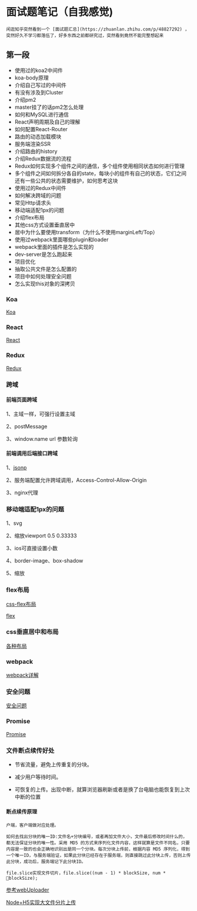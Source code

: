 # 面试题笔记（自我感觉)

    闲逛知乎突然看到一个 [面试题汇总](https://zhuanlan.zhihu.com/p/48827292) ，突然好久不学习都落伍了，好多东西之前都研究过，突然看到竟然不能完整想起来

## 第一段

* 使用过的koa2中间件
* koa-body原理
* 介绍自己写过的中间件
* 有没有涉及到Cluster
* 介绍pm2
* master挂了的话pm2怎么处理
* 如何和MySQL进行通信
* React声明周期及自己的理解
* 如何配置React-Router
* 路由的动态加载模块
* 服务端渲染SSR
* 介绍路由的history
* 介绍Redux数据流的流程
* Redux如何实现多个组件之间的通信，多个组件使用相同状态如何进行管理
* 多个组件之间如何拆分各自的state，每块小的组件有自己的状态，它们之间还有一些公共的状态需要维护，如何思考这块
* 使用过的Redux中间件
* 如何解决跨域的问题
* 常见Http请求头
* 移动端适配1px的问题
* 介绍flex布局
* 其他css方式设置垂直居中
* 居中为什么要使用transform（为什么不使用marginLeft/Top）
* 使用过webpack里面哪些plugin和loader
* webpack里面的插件是怎么实现的
* dev-server是怎么跑起来
* 项目优化
* 抽取公共文件是怎么配置的
* 项目中如何处理安全问题
* 怎么实现this对象的深拷贝

### Koa

[Koa](./Koa.md)

### React

[React](./react.md)

### Redux

[Redux](./redux.md)

### 跨域

#### 前端页面跨域

1、主域一样，可强行设置主域

2、postMessage

3、window.name url 参数轮询

#### 前端调用后端接口跨域

1、[jsonp](../../some-js/jsonp.ts)

2、服务端配置允许跨域调用，Access-Control-Allow-Origin

3、nginx代理

### 移动端适配1px的问题

1、svg

2、缩放viewport 0.5 0.33333

3、ios可直接设置小数

4、border-image、box-shadow

5、缩放

### flex布局

[css-flex布局](./css.md)

[flex](https://segmentfault.com/a/1190000012275086)

### css垂直居中和布局

[各种布局](https://segmentfault.com/a/1190000013565024)

### webpack

[webpack详解](./webpack.md)

### 安全问题

[安全问题](./security.md)

### Promise

[Promise](./Promise.md)


### 文件断点续传好处

* 节省流量，避免上传重复的分块。

* 减少用户等待时间。

* 可恢复的上传。出现中断，就算浏览器刷新或者是换了台电脑也能恢复到上次中断的位置

#### 断点续传原理

    户端，客户端做对应处理。

    如何去找出分块的唯一ID:文件名+分块编号，或者再加文件大小，文件最后修改时间什么的，都无法保证分块的唯一性。采用 MD5 的方式来序列化文件内容，这样就算是文件不同名，只要内容是一致的也会正确地识别出是同一个分块。每次分块上传前，根据内容 MD5 序列化，得到一个唯一ID，与服务端验证，如果此分块已经存在于服务端，则直接跳过此分块上传，否则上传此分块，成功后，服务端记下此分块ID。

    file.slice实现文件切片，file.slice((num - 1) * blockSize, num * blockSize);

   [参考webUploader](http://fex.baidu.com/webuploader/)

   [Node+H5实现大文件分片上传](https://segmentfault.com/a/1190000008899001)
